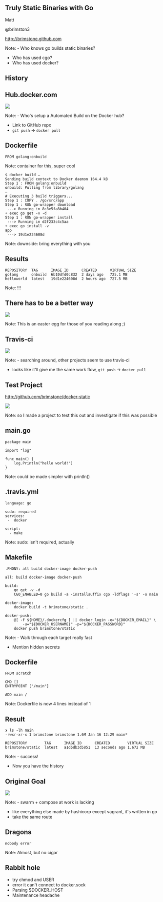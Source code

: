 Truly Static Binaries with Go
-----------------------------
Matt

@brimston3

http://brimstone.github.com

Note: - Who knows go builds static binaries?
- Who has used cgo?
- Who has used docker?



History
-------


Hub.docker.com
--------------

![](musl-go/hub.docker.com.png)

Note: - Who's setup a Automated Build on the Docker hub?
- Link to GitHub repo
- `git push` -> `docker pull`


Dockerfile
----------
```
FROM golang:onbuild
```

Note: container for this, super cool


```
$ docker build …
Sending build context to Docker daemon 164.4 kB
Step 1 : FROM golang:onbuild
onbuild: Pulling from library/golang
…
# Executing 3 build triggers...
Step 1 : COPY . /go/src/app
Step 1 : RUN go-wrapper download
 ---> Running in 8c8e5fa8b404
+ exec go get -v -d
Step 1 : RUN go-wrapper install
 ---> Running in d2f233c4c5aa
+ exec go install -v
app
 ---> 19d1e224608d
```

Note: downside: bring everything with you


Results
-------
```
REPOSITORY  TAG      IMAGE ID      CREATED      VIRTUAL SIZE
golang      onbuild  6b10dfd0c832  2 days ago   725.1 MB
helloworld  latest   19d1e224608d  2 hours ago  727.5 MB
```
Note: !!!


There has to be a better way
----------------------------
![](musl-go/has.to.be.a.better.way.gif)

Note: This is an easter egg for those of you reading along ;)


Travis-ci
---------
![](musl-go/travis-ci.png)

Note: - searching around, other projects seem to use travis-ci
- looks like it'll give me the same work flow, `git push` -> `docker pull`


Test Project
------------
http://github.com/brimstone/docker-static

![](musl-go/github.docker-static.png)

Note: so I made a project to test this out and investigate if this was possible


main.go
-------
```
package main

import "log"

func main() {
	log.Println("hello world!")
}
```

Note: could be made simpler with println()


.travis.yml
-----------
```
language: go

sudo: required
services:
 -  docker

script:
  - make
```

Note: sudo: isn't required, actually


Makefile
--------
```
.PHONY: all build docker-image docker-push

all: build docker-image docker-push

build:
	go get -v -d
	CGO_ENABLED=0 go build -a -installsuffix cgo -ldflags '-s' -o main

docker-image:
	docker build -t brimstone/static .

docker-push:
	@[ -f ${HOME}/.dockercfg ] || docker login -e="${DOCKER_EMAIL}" \
		-u="${DOCKER_USERNAME}" -p="${DOCKER_PASSWORD}"
	docker push brimstone/static
```

Note: - Walk through each target really fast
- Mention hidden secrets


Dockerfile
----------
```
FROM scratch

CMD []
ENTRYPOINT ["/main"]

ADD main /
```

Note: Dockerfile is now 4 lines instead of 1


Result
------
```
❯ ls -lh main
-rwxr-xr-x 1 brimstone brimstone 1.6M Jan 16 12:29 main*
```
```
REPOSITORY        TAG      IMAGE ID      CREATED        VIRTUAL SIZE
brimstone/static  latest   a1d5db3d5851  13 seconds ago 1.672 MB
```

Note: - success!
- Now you have the history



Original Goal
-------------
![](musl-go/nomadproject.io.png)

Note: - swarm + compose at work is lacking
- like everything else made by hashicorp except vagrant, it's written in go
- take the same route


Dragons
-------
```
nobody error
```

Note: Almost, but no cigar


Rabbit hole
-----------

- try chmod and USER
- error it can't connect to docker.sock
- Parsing $DOCKER_HOST
- Maintenance headache

